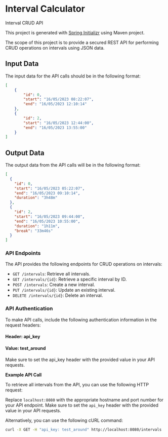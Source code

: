 # Interval Calculator

Interval CRUD API

This project is generated with [Spring Initializr](https://start.spring.io) using Maven project.

The scope of this project is to provide a secured REST API for performing CRUD operations on intervals using JSON data.

## Input Data

The input data for the API calls should be in the following format:

```json
[
    {
        "id": 0,
        "start": "16/05/2023 08:22:07",
        "end": "16/05/2023 12:10:14"
    },
    {
        "id": 2,
        "start": "16/05/2023 12:44:00",
        "end": "16/05/2023 13:55:00"
    }
]
```

## Output Data

The output data from the API calls will be in the following format:

```json
[
  {
    "id": 0,
    "start": "16/05/2023 05:22:07",
    "end": "16/05/2023 09:10:14",
    "duration": "3h48m"
  },
  {
    "id": 2,
    "start": "16/05/2023 09:44:00",
    "end": "16/05/2023 10:55:00",
    "duration": "1h11m",
    "break": "33m46s"
  }
]
```

### API Endpoints

The API provides the following endpoints for CRUD operations on intervals:

- `GET /intervals`: Retrieve all intervals.
- `GET /intervals/{id}`: Retrieve a specific interval by ID.
- `POST /intervals`: Create a new interval.
- `PUT /intervals/{id}`: Update an existing interval.
- `DELETE /intervals/{id}`: Delete an interval.

### API Authentication
To make API calls, include the following authentication information in the request headers:

#### Header: api_key
#### Value: test_around
Make sure to set the api_key header with the provided value in your API requests.

**Example API Call**

To retrieve all intervals from the API, you can use the following HTTP request:


Replace `localhost:8080` with the appropriate hostname and port number for your API endpoint. Make sure to set the `api_key` header with the provided value in your API requests.

Alternatively, you can use the following cURL command:

```bash
curl -X GET -H "api_key: test_around" http://localhost:8080/intervals

```
